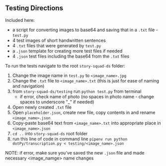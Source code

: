 ## Testing Directions

Included here:

- a script for converting images to base64 and saving that in a `.txt` file - `test.py`
- 4 test images of short handwritten sentences
- 4 `.txt` files that were generated by `test.py`
- a `.json` template for creating more test files if needed
- 4 `.json` test files including the base64 from the `.txt` files

To run the tests navigate to the root `story-squad-ds` folder:

1. Change the image name in `test.py` to `<image_name>.jpg`
2. Change the `.txt` file to `<image_name>.txt` (this is just for ease of naming and navigation)
3. from `story-squad-ds/testing` run `python test.py` from terminal
   - if error, check name of photo (no spaces in photo name - change spaces to underscore "_" if needed)
4. Open newly created `.txt` file
5. Open `placeholder.json`, create new file, copy contents in and rename `<image_name>.json`
6. Copy-paste base64 text from `<image_name>.txt` into appropriate place in `<image_name>.json`
7. `cd ..` into `story-squad-ds` root folder
8. run this line of code in command line
`pipenv run python dotPy/transcription.py < testing/<image_name>.json`

NOTE: if error, make sure you've saved the new `.json` file and made necessary <image_namge> name changes
